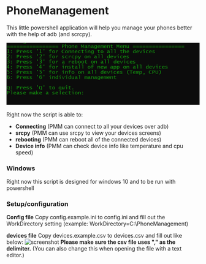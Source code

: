 # PhoneManagement
This little powershell application will help you manage your phones better with the help of adb (and scrcpy).

![screenshot](assets/menu.png)

Right now the script is able to:

 - **Connecting** (PMM can connect to all your devices over adb)
 - **srcpy** (PMM can use srcpy to view your devices screens)
 - **rebooting** (PMM can reboot all of the connected devices)
 - **Device info** (PMM can check device info like temperature and cpu speed)

 ### Windows
 Right now this script is designed for windows 10 and to be run with powershell

 ### Setup/configuration
 **Config file**
 Copy config.example.ini to config.ini and fill out the WorkDirectory setting (example: WorkDirectory=C:\PhoneManagement)

 **devices file**
 Copy devices.example.csv to devices.csv and fill out like below:
 ![screenshot](assets/devices.jpg)
 **Please make sure the csv file uses "," as the delimiter.** (You can also change this when opening the file with a text editor.)